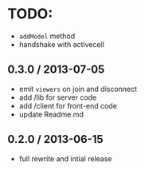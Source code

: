 # TODO:

  * `addModel` method
  * handshake with activecell

## 0.3.0 / 2013-07-05

  * emit `viewers` on join and disconnect
  * add /lib for server code
  * add /client for front-end code
  * update Readme.md

## 0.2.0 / 2013-06-15

  * full rewrite and intial release
